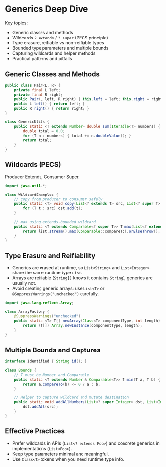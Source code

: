 # Generics Deep Dive

Key topics:
- Generic classes and methods
- Wildcards `? extends` / `? super` (PECS principle)
- Type erasure, reifiable vs non-reifiable types
- Bounded type parameters and multiple bounds
- Capturing wildcards and helper methods
- Practical patterns and pitfalls

## Generic Classes and Methods
```java
public class Pair<L, R> {
    private final L left;
    private final R right;
    public Pair(L left, R right) { this.left = left; this.right = right; }
    public L left() { return left; }
    public R right() { return right; }
}

class GenericUtils {
    public static <T extends Number> double sum(Iterable<T> numbers) {
        double total = 0.0;
        for (T n : numbers) { total += n.doubleValue(); }
        return total;
    }
}
```

## Wildcards (PECS)
Producer Extends, Consumer Super.
```java
import java.util.*;

class WildcardExamples {
    // copy from producer to consumer safely
    public static <T> void copy(List<? extends T> src, List<? super T> dst) {
        for (T t : src) dst.add(t);
    }

    // max using extends-bounded wildcard
    public static <T extends Comparable<? super T>> T max(List<? extends T> list) {
        return list.stream().max(Comparable::compareTo).orElseThrow();
    }
}
```

## Type Erasure and Reifiability
- Generics are erased at runtime, so `List<String>` and `List<Integer>` share the same runtime type `List`.
- Arrays are reifiable (`String[]` knows it contains `String`), generics are usually not.
- Avoid creating generic arrays: use `List<T>` or `@SuppressWarnings("unchecked")` carefully.

```java
import java.lang.reflect.Array;

class ArrayFactory {
    @SuppressWarnings("unchecked")
    public static <T> T[] newArray(Class<T> componentType, int length) {
        return (T[]) Array.newInstance(componentType, length);
    }
}
```

## Multiple Bounds and Captures
```java
interface Identified { String id(); }

class Bounds {
    // T must be Number and Comparable
    public static <T extends Number & Comparable<T>> T min(T a, T b) {
        return a.compareTo(b) <= 0 ? a : b;
    }

    // Helper to capture wildcard and mutate destination
    public static void addAllNumbers(List<? super Integer> dst, List<Integer> src) {
        dst.addAll(src);
    }
}
```

## Effective Practices
- Prefer wildcards in APIs (`List<? extends Foo>`) and concrete generics in implementations (`List<Foo>`).
- Keep type parameters minimal and meaningful.
- Use `Class<T>` tokens when you need runtime type info.


